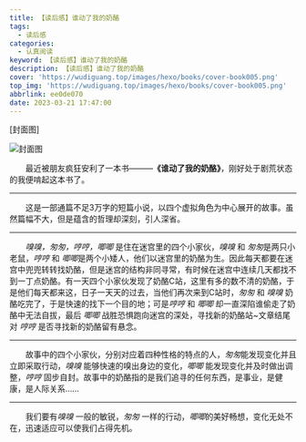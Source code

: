 ```yaml
---
title: 【读后感】谁动了我的奶酪
tags:
  - 读后感
categories:
  - 认真阅读
keyword: 【读后感】谁动了我的奶酪
description: 【读后感】谁动了我的奶酪
cover: 'https://wudiguang.top/images/hexo/books/cover-book005.png'
top_img: 'https://wudiguang.top/images/hexo/books/cover-book005.png'
abbrlink: ee0de070
date: 2023-03-21 17:47:00
---
```


[封面图]

![封面图](https://wudiguang.top/images/hexo/books/cover-book005.png)

<p style="text-indent:2em;">最近被朋友疯狂安利了一本书———<b>《谁动了我的奶酪》</b>，刚好处于剧荒状态的我便啃起这本书了。</p>

---

<p style="text-indent:2em;">这是一部通篇不足3万字的短篇小说，以四个虚拟角色为中心展开的故事。虽然篇幅不大，但是蕴含的哲理却深刻，引人深省。</p>

---

<p style="text-indent:2em;"><i>嗅嗅，匆匆，哼哼，唧唧</i> 是住在迷宫里的四个小家伙，<i>嗅嗅</i> 和 <i>匆匆</i>是两只小老鼠，<i>哼哼</i> 和 <i>唧唧</i >是两个小矮人，他们以迷宫里的奶酪为生。因此每天都要在迷宫中兜兜转转找奶酪，但是迷宫的结构非同寻常，有时候在迷宫中连续几天都找不到一丁点奶酪。有一天四个小家伙发现了奶酪C站，这里有多的数不清的奶酪，于是他们每天都来这，日子一天天的过去，当他们再次来到C站时，<i>匆匆</i> 和 <i>嗅嗅</i> 奶酪吃完了，于是快速的找下一个目的地；可是<i>哼哼</i> 和 <i>唧唧</i> 却一直深陷谁偷走了奶酪中无法自拔，最后 <i>唧唧</i> 战胜恐惧跑向迷宫的深处，寻找新的奶酪站~文章结尾对 <i>哼哼</i> 是否寻找新的奶酪留有悬念。</p>

---

<p style="text-indent:2em;">故事中的四个小家伙，分别对应着四种性格的特点的人，<i>匆匆</i>能发现变化并且立即采取行动，<i>嗅嗅</i> 能够快速的嗅出身边的变化，<i>唧唧</i> 能发现变化并及时做出调整，<i>哼哼</i> 固步自封。故事中的奶酪指的是我们追寻的任何东西，是事业，是健康，是人际关系……</p>

---

<p style="text-indent:2em;">我们要有<i>嗅嗅</i> 一般的敏锐，<i>匆匆</i> 一样的行动，<i>唧唧</i>的美好畅想，变化无处不在，迅速适应可以使我们占得先机。</p>